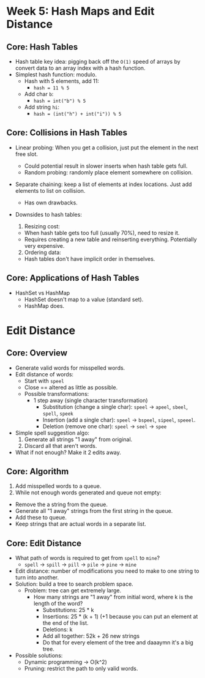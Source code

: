 # Week 5: Hash Maps and Edit Distance

## Core: Hash Tables

* Hash table key idea: pigging back off the ``O(1)`` speed of arrays by convert data to an array index with a hash function.
* Simplest hash function: modulo.
  * Hash with 5 elements, add 11:
    * ``hash = 11 % 5``
  * Add char ``b``:
    * ``hash = int("b") % 5``
  * Add string ``hi``:
    * ``hash = (int("h") + int("i")) % 5``

## Core: Collisions in Hash Tables

* Linear probing: When you get a collision, just put the element in the next free slot.
  * Could potential result in slower inserts when hash table gets full.
  * Random probing: randomly place element somewhere on collision.
* Separate chaining: keep a list of elements at index locations. Just add elements to list on collision.
  * Has own drawbacks.

* Downsides to hash tables:
  1. Resizing cost:
    * When hash table gets too full (usually 70%), need to resize it.
    * Requires creating a new table and reinserting everything. Potentially very expensive.
  2. Ordering data:
    * Hash tables don't have implicit order in themselves.

## Core: Applications of Hash Tables

* HashSet vs HashMap
  * HashSet doesn't map to a value (standard set).
  * HashMap does.

# Edit Distance

## Core: Overview

* Generate valid words for misspelled words.
* Edit distance of words:
  * Start with ``speel``
  * Close == altered as little as possible.
  * Possible transformations:
    * 1 step away (single character transformation)  
      * Substitution (change a single char): ``speel`` -> ``apeel``, ``sbeel``, ``spell``, ``speek``
      * Insertion (add a single char): ``speel`` -> ``bspeel``, ``sipeel``, ``speeel``.
      * Deletion (remove one char): ``speel`` -> ``seel`` -> ``spee``
* Simple spell suggestion algo:
  1. Generate all strings "1 away" from original.
  2. Discard all that aren't words.
* What if not enough? Make it 2 edits away.

## Core: Algorithm

1. Add misspelled words to a queue.
2. While not enough words generated and queue not empty:
  * Remove the a string from the queue.
  * Generate all "1 away" strings from the first string in the queue.
  * Add these to queue.
  * Keep strings that are actual words in a separate list.

## Core: Edit Distance

* What path of words is required to get from ``spell`` to ``mine``?
  * ``spell`` -> ``spill`` -> ``pill`` -> ``pile`` -> ``pine`` -> ``mine``
* Edit distance: number of modifications you need to make to one string to turn into another.
* Solution: build a tree to search problem space.
  * Problem: tree can get extremely large.
    * How many strings are "1 away" from initial word, where k is the length of the word?
        * Substitutions: 25 * k
        * Insertions: 25 * (k + 1)  (+1 because you can put an element at the end of the list.
        * Deletions: k
        * Add all together: 52k + 26 new strings
        * Do that for every element of the tree and daaaymn it's a big tree.
* Possible solutions:
  * Dynamic programming -> O(k^2)
  * Pruning: restrict the path to only valid words.
